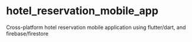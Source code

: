 # hotel_reservation_mobile_app
Cross-platform hotel reservation mobile application using flutter/dart, and firebase/firestore
